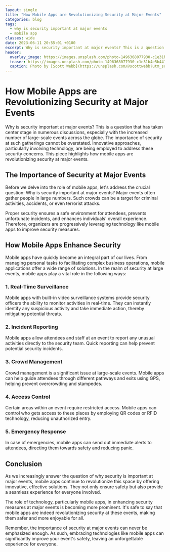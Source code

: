 ```yaml
---
layout: single
title: "How Mobile Apps are Revolutionizing Security at Major Events"
categories: blog
tags:
  - why is security important at major events
  - mobile app
classes: wide
date: 2023-06-11 20:55:01 +0100
excerpt: Why is security important at major events? This is a question that has taken center stage in numerous discussions, especially with the increased number of large-scale events across the globe.
header:
  overlay_image: https://images.unsplash.com/photo-1496368077930-c1e31b4e5b44?crop=entropy&cs=tinysrgb&fit=max&fm=jpg&ixid=M3w0Nzk0ODB8MHwxfHNlYXJjaHwxfHx3aHklMjBpcyUyMHNlY3VyaXR5JTIwaW1wb3J0YW50JTIwYXQlMjBtYWpvciUyMGV2ZW50cyUyQyUyMG1vYmlsZSUyMGFwcHxlbnwwfDB8fHwxNjkwMzc3ODAwfDA&ixlib=rb-4.0.3&q=80&w=1080
  teaser: https://images.unsplash.com/photo-1496368077930-c1e31b4e5b44?crop=entropy&cs=tinysrgb&fit=max&fm=jpg&ixid=M3w0Nzk0ODB8MHwxfHNlYXJjaHwxfHx3aHklMjBpcyUyMHNlY3VyaXR5JTIwaW1wb3J0YW50JTIwYXQlMjBtYWpvciUyMGV2ZW50cyUyQyUyMG1vYmlsZSUyMGFwcHxlbnwwfDB8fHwxNjkwMzc3ODAwfDA&ixlib=rb-4.0.3&q=80&w=400
  caption: Photo by [Scott Webb](https://unsplash.com/@scottwebb?utm_source=peoplecounter&utm_medium=referral) on [Unsplash](https://unsplash.com/?utm_source=peoplecounter&utm_medium=referral)
---
```


# How Mobile Apps are Revolutionizing Security at Major Events

Why is security important at major events? This is a question that has taken center stage in numerous discussions, especially with the increased number of large-scale events across the globe. The importance of security at such gatherings cannot be overstated. Innovative approaches, particularly involving technology, are being employed to address these security concerns. This piece highlights how mobile apps are revolutionizing security at major events.

## The Importance of Security at Major Events

Before we delve into the role of mobile apps, let's address the crucial question: Why is security important at major events? Major events often gather people in large numbers. Such crowds can be a target for criminal activities, accidents, or even terrorist attacks. 

Proper security ensures a safe environment for attendees, prevents unfortunate incidents, and enhances individuals' overall experience. Therefore, organizers are progressively leveraging technology like mobile apps to improve security measures.

## How Mobile Apps Enhance Security

Mobile apps have quickly become an integral part of our lives. From managing personal tasks to facilitating complex business operations, mobile applications offer a wide range of solutions. In the realm of security at large events, mobile apps play a vital role in the following ways:

### 1. Real-Time Surveillance

Mobile apps with built-in video surveillance systems provide security officers the ability to monitor activities in real-time. They can instantly identify any suspicious activity and take immediate action, thereby mitigating potential threats.

### 2. Incident Reporting

Mobile apps allow attendees and staff at an event to report any unusual activities directly to the security team. Quick reporting can help prevent potential security incidents.

### 3. Crowd Management

Crowd management is a significant issue at large-scale events. Mobile apps can help guide attendees through different pathways and exits using GPS, helping prevent overcrowding and stampedes.

### 4. Access Control

Certain areas within an event require restricted access. Mobile apps can control who gets access to these places by employing QR codes or RFID technology, reducing unauthorized entry.

### 5. Emergency Response

In case of emergencies, mobile apps can send out immediate alerts to attendees, directing them towards safety and reducing panic.

## Conclusion

As we increasingly answer the question of why security is important at major events, mobile apps continue to revolutionize this space by offering innovative, effective solutions. They not only ensure safety but also provide a seamless experience for everyone involved.

The role of technology, particularly mobile apps, in enhancing security measures at major events is becoming more prominent. It's safe to say that mobile apps are indeed revolutionizing security at these events, making them safer and more enjoyable for all.

Remember, the importance of security at major events can never be emphasized enough. As such, embracing technologies like mobile apps can significantly improve your event's safety, leaving an unforgettable experience for everyone.
